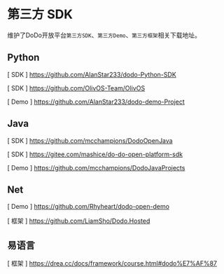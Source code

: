 # 第三方 SDK

维护了DoDo开放平台`第三方SDK`、`第三方Demo`、`第三方框架`相关下载地址。

## Python

[ SDK ] <https://github.com/AlanStar233/dodo-Python-SDK>

[ SDK ] <https://github.com/OlivOS-Team/OlivOS>

[ Demo ] <https://github.com/AlanStar233/dodo-demo-Project>


## Java

[ SDK ] <https://github.com/mcchampions/DodoOpenJava>

[ SDK ] <https://gitee.com/mashice/do-do-open-platform-sdk>

[ Demo ] <https://github.com/mcchampions/DodoJavaProjects>

## Net

[ Demo ] <https://github.com/Rhyheart/dodo-open-demo>

[ 框架 ] <https://github.com/LiamSho/Dodo.Hosted>

## 易语言

[ 框架 ] <https://drea.cc/docs/framework/course.html#dodo%E7%AF%87>